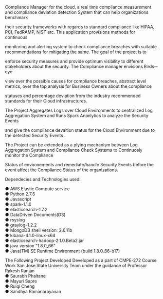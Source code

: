 Compliance Manager for the cloud, a real time compliance measurement and compliance deviation detection System that can help organizations benchmark 

their security frameworks with regards to standard compliance like HIPAA, PCI, FedRAMP, NIST etc. This application provisions methods for continuous 

monitoring and alerting system to check compliance breaches with suitable recommendations for mitigating the same. The goal of the project is to 

enforce security measures and provide optimum visibility to different stakeholders about the security. The Compliance manager envisions Birds-­eye 

view over the possible causes for compliance breaches, abstract level metrics, over the top analysis for Business Owners about the compliance 

statuses and percentage deviation from the industry recommended standards for their Cloud infrastructures.

The Project Aggregates Logs over Cloud Environments to centralized Log Aggregation System and Runs Spark Ananlytics to analyze the Security Events 

and give the compliance devaition status for the Cloud Environment due to the detected Security Events . 

The Project can be extended as a plying mechanism between Log Aggregation System and Compliance Check Systems to Continuosly monitor the Compliance 

Status of environements and remediate/handle Security Events before the event affect the Compliance Status of the organizations. <br />


Dependecies and Technologies used: <br />

● AWS Elastic Compute service <br />
● Python 2.7.6 <br />
● Javascript <br />
● spark-1.1.0 <br />
● elasticsearch-1.7.2 <br />
● Data­Driven Documents(D3) <br />
● rsyslog <br />
● graylog-1.2.2 <br />
● MongoDB shell version: 2.6.11b <br />
● kibana-4.1.0-linux-x64 <br />
● elasticsearch-hadoop-2.1.0.Beta2.jar   <br />
● java version "1.8.0_66"  <br />
● Java(TM) SE Runtime Environment (build 1.8.0_66-b17) <br />


The Following Project Developed Developed as a part of CMPE-272 Course Work San Jose State University Team under the guidance of Professor Rakesh Ranjan <br />
● Saurabh Phaltane <br />
● Mayuri Sapre <br />
● Ruiqi Cheng	<br />
● Sandhya Ramanarayanan <br />


   

